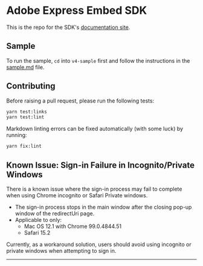 # Adobe Express Embed SDK

This is the repo for the SDK's [documentation site](https://developer.adobe.com/embed-sdk/docs/).

## Sample

To run the sample, `cd` into `v4-sample` first and follow the instructions in the [sample.md](/v4-sample/sample.md) file.

## Contributing

Before raising a pull request, please run the following tests:

```bash
yarn test:links
yarn test:lint
```

Markdown linting errors can be fixed automatically (with some luck) by running:

```bash
yarn fix:lint
```

## Known Issue: Sign-in Failure in Incognito/Private Windows

There is a known issue where the sign-in process may fail to complete when using Chrome incognito or Safari Private windows.

- The sign-in process stops in the main window after the closing pop-up window of the redirectUri page.
- Applicable to only:
  - Mac OS 12.1 with Chrome 99.0.4844.51
  - Safari 15.2

Currently, as a workaround solution, users should avoid using incognito or private windows when attempting to sign in.

---
